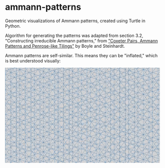 # ammann-patterns
Geometric visualizations of Ammann patterns, created using Turtle in Python.

Algorithm for generating the patterns was adapted from section 3.2, "Constructing irreducible Ammann patterns," from ["Coxeter Pairs, Ammann Patterns and Penrose-like Tilings"](https://arxiv.org/abs/1608.08215) by Boyle and Steinhardt.

Ammann patterns are self-similar. This means they can be "inflated," which is best understood visually:

![Animation](https://github.com/cosmicomic/ammann-patterns/blob/master/inflation_animation%20(2).gif)
